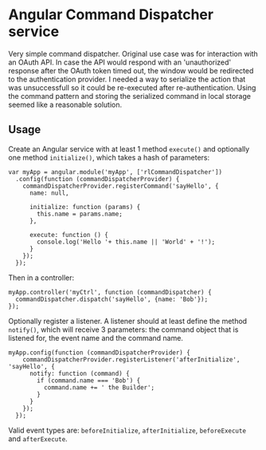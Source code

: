 # Angular Command Dispatcher service

Very simple command dispatcher. Original use case was for interaction with an OAuth API. In case the API would respond
with an 'unauthorized' response after the OAuth token timed out, the window would be redirected to the authentication
provider. I needed a way to serialize the action that was unsuccessfull so it could be re-executed after
re-authentication. Using the command pattern and storing the serialized command in local storage seemed like a
reasonable solution.

## Usage
Create an Angular service with at least 1 method `execute()` and optionally one method `initialize()`, which takes a
hash of parameters: 

    var myApp = angular.module('myApp', ['rlCommandDispatcher'])
      .config(function (commandDispatcherProvider) {
        commandDispatcherProvider.registerCommand('sayHello', {
          name: null,
          
          initialize: function (params) {
            this.name = params.name;
          },
          
          execute: function () {
            console.log('Hello '+ this.name || 'World' + '!');
          }
        });
      });

Then in a controller:

    myApp.controller('myCtrl', function (commandDispatcher) {
      commandDispatcher.dispatch('sayHello', {name: 'Bob'});
    });

Optionally register a listener. A listener should at least define the method `notify()`, which will receive 3
parameters: the command object that is listened for, the event name and the command name. 

    myApp.config(function (commandDispatcherProvider) {
        commandDispatcherProvider.registerListener('afterInitialize', 'sayHello', {
          notify: function (command) {
            if (command.name === 'Bob') {
              command.name += ' the Builder';
            }
          }
        });
      });

Valid event types are: `beforeInitialize`, `afterInitialize`, `beforeExecute` and `afterExecute`.